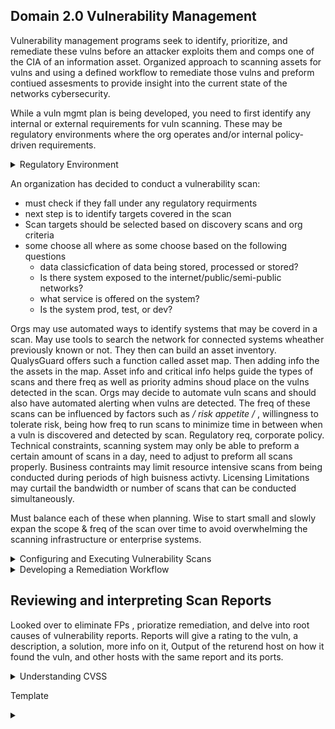 ## Domain 2.0 Vulnerability Management

Vulnerability management programs seek to identify, prioritize, and remediate these vulns before an attacker exploits them and comps one of the CIA of an information asset. Organized approach to scanning assets for vulns and using a defined workflow to remediate those vulns and preform contiued assesments to provide insight into the current state of the networks cybersecurity.

While a vuln mgmt plan is being developed, you need to first identify any internal or external requirements for vuln scanning. These may be regulatory environments where the org operates and/or internal policy-driven requirements.

 <details>
 <summary>Regulatory Environment</summary>
 <br>
 
 Laws and regulations that govern how to store, process, and transmit info. Like handeling sensitive personal info or info belonging to gov agencies. 
HIPPA(Health Insurance Portability and Accountability Act, how to handle health info)  and the GLBA(Gramm-Leach-Bliley Act, how financial inst. may handle cust financial records) do not specifically address the implementation of a vuln mgmt program, they dont state that vuln scanning is required.

The PCI(Payment Card Industry Data Security Standard) and FISMA(Federal Info Security Mgmt Act) do mandate the implementation of a vuln mgmt program.

These two cover org involved in processing retail tansactions and operating gov systems, this only covers a fraction of the enterprise. It is widely agreed that vuln mgmt is a critical component of any info security program, for this many org mandate vuln scanning in corporate policy , even if not imposed by regulatory requirements.

<details>
  <summary>PCI DSS(Payment Card Industry Data Security Standard)</summary>
  <br>
  - This is NOT a LAW, is maintained by the PCI SSC(Payment Card Industry Sec Standards Council) funded by industry to maintain req
  - Those subject to PCI DSS are by contract not law
  Specific security controls for merchs who that handle CC transactions and providers that assists with them. Includes arguably the most specific req for vuln scanning. 
  
  ## Included details for vuln scans
    - ORG must run internal and external scan (req 11.2)
    - run scans at least quarterly and after significant changes to network (new FW rule, system upgrade, new component (req 11.2)
    - Internal scans ran by qualified personal (req 11.2.1)
    - Org must remediate and high risk vuln and repeat scan to confirm they are resolved until a clean scan report (req 11.2.1)
    - External scan done by Approved Scanning Vendor (ASV) auth by PCI SSC (req 11.2.2) (many org may conduct their own scans first to assure of a passing grade)
  </details>

<details>
  <summary>FISMA(Federal Information Security Management)</summary>
  <br>
  Security standards for gov agencies & Org on behalf of gov. The specific standards depend on if the gov designates the system as low, moderate, or high impact according to chart below. Furhter guidance in Federal Info Process Standards (FIPS) 199.
    
   [![Capture.png](https://i.postimg.cc/DfsWPfr9/Capture.png)](https://postimg.cc/WtNb2vf8)
  
 
  All federal info systems regardless of impact must meet the basic req for vuln scanning found in NIST Special Publication 800-53: Security and Privacy Controls for Federal Info Systems and Orgs. These req that each org subject to FISMA:
  
  a. Scans for vulns in the info system and hosted apps when new vulns potentually affecting the system/app are reported
  
  b. Employ vuln scan tool and techniques that make it easier to have the systems tools work together and automate vuln mgmt process by using standards for:
    1. Enumerating paltforms, software flaws, & improper configs
    2. formatting checklist & test proc
    3. Measuring vuln impact
    
  c. Analyze vuln scan reportand results from sec control assessments.
 
  d. Remediate legit vuln in accordance wih an org assessment of risk
  
  e. Shares info obtained from the vuln scan process and sec control assessment to help eliminate similar vulns in other info systems (i.e systemic weakness or deficiencies)
  
  */ These req est a baseline for all federal info sys. /* 
  
  NIST 800-53 then desc 8 control enhancements that may be req depending on the situation.
  
   1. Org uses vuln scan tools that include the ability to readily update the info systems vulns to be scanned
   2. Org updates vulns scanned prior to a new scan and/or when new vulns are identified and reported.
   3. Org employs vuln scanning procs that can identify the breadth and depth of coverage(i.e info system components scanned and vulns checked)
   4. Org determines what info about info systems is discoverable b adversaries and then takes org defined corrective actions.
   5. Info system implements priv access auth to info system components for selected vuln scanning activities.
   6. Org employs automated mechanisms to compare the results of vuln scans over time to determine trends in info system vulns.
   8. Org reviews historic audit logs to determine if an identified vuln has been previously exploited.
   10. Org correlates the output from vuln scanning tools to determine the resence of multi-vuln/ multi-hop attack vectors.
   
   */ req 7 & 9 were control enhancements that were once included but since have been with drawn. /*
   
   If federal agency determines an info system falls under the moderate impact, it must implement 1,2, and 5 at a minimum
   If it falls under high impact then 1,2,4, and 5.
  </details>
</details>


An organization has decided to conduct a vulnerability scan:
 - must check if they fall under any regulatory requirments
 - next step is to identify targets covered in the scan
 - Scan targets should be selected based on discovery scans and org criteria 
 - some choose all where as some choose based on the following questions
   - data classicfication of data being stored, processed or stored?
   - Is there system exposed to the internet/public/semi-public networks?
   - what service is offered on the system?
   - Is the system prod, test, or dev?

Orgs may use automated ways to identify systems that may be coverd in a scan. May use tools to search the network for connected systems wheather previously known or not. They then can build an asset inventory. QualysGuard offers such a function called asset map. Then adding info the the assets in the map. Asset info and critical info helps guide the types of scans and there freq as well as priority admins shoud place on the vulns detected in the scan. Orgs may decide to automate vuln scans and should also have automated alerting when vulns are detected. The freq of these scans can be influenced by factors such as */ risk appetite /* , willingness to tolerate risk, being how freq to run scans to minimize time in between when a vuln is discovered and detected by scan. Regulatory req, corporate policy. Technical constraints, scanning system may only be able to preform a certain amount of scans in a day, need to adjust to preform all scans properly. Business contraints may limit resource intensive scans from being conducted during periods of high buisness activty. Licensing Limitations may curtail the bandwidth or number of scans that can be conducted simultaneously.

Must balance each of these when planning. Wise to start small and slowly expan the scope & freq of the scan over time to avoid overwhelming the scanning infrastructure or enterprise systems.

<details>
 <summary>Configuring and Executing Vulnerability Scans</summary>
 <br>
 After determining the basic req for their vuln scan mgmt program, then you must config the vuln mgmt tools to preform the scans according to the req-based scan specs. This includes scopes for the scans, configs to meet the orgs reqs, and maintain the currency of the vuln scan tool. 
 
 ### Scope
 
   Scope describes the extent of the scan like what systems and networks will be included, what technical measures will be used to test whether the systems are present on the network, and what tests will be preformed against systems discovered by a vuln scan. Admins should answer these along with technical staff to insure this is appropriate and unlikely to cause disruption to business, then move onto configuring the vuln mgmt tool. Scoping for regulations can be reduced to a manageable size by scanning for say PCI DSS for the whole enterprise can be tough, so properly segmenting the network and only scanning devices that handle that data can make it more manageable and ensure it has been done properly, reducing the controls in place and scope to focus on systems that actually engage in card processing. This will reduce cost of scanning and remediation workload. 
   
  ### Configuring scans
  
   Vuln mgmt solutions have plently of parameters: scheduling scans & reports, types of checks, credential scans, install scannign agents on servers, and have network presepectve scans. Pay careful attention to settings related to scan sev lvls, these will determine the types of checks the scanner will preform and should be customized to keep inline with objectives and not disrupt target env. Templates help efficiancy. Each plug-in preforms a check for a specific vuln, these often are grouped into a family based on the OS, app, or involved device. You can dissable unnecessary plug-ins to improve speed of the scan, this may also reduce FPs. Example, Org may not use Amazon Linux OS, so you disable all plug-ins related to checking that OS. Some plug-ins may cause damage or disrupt content on a system, this can be bad on a prod device, so having a test env is where these plug-ins are preformed. If something using these plug-ins is detected in the test, then can be corrected in prod. 
   
   Remote vuln scans may report false or skewed info due to firewalls, IDS/IPS, or other devices in between. To help with this you can supplement these remote scanners with info on the target. One way is providing the scanner with creds to the target to grab config info and detecting vulns that way improving over a noncred scan (Scanner will only retreive info and does not make any changes, but enforce principle of least priv by providing the scanner with read only to reduce the likleyhood of incident related to the scanners access). Or Installing agents on the target or an "inside out" vuln scan and report back to the management platform for analysis. Test agent based carefully as it may hinder preformance depending on what the system does. 
  
 ### Scan perspective
 
   Vuln mgmt tools provide the ability to conduct scans from a variety of scan perspectives such as External(from internet), Internal (may be ran from Corp network), and Inside the DC itself to show vulns that might have been blocked by security controls on the network. 
   
   Vuln mgmt solutions should have regualr updates and maintinance. This may be new plug-ins(updates can be scheduled) or updates to the vuln software itself, as it can contain vulnerabilites as well. 
   
   
  ### SCAP
  
   Security Content Automation Protocol is an effort by the security community led by NIST to create a standard way communicate security-related info. Important to the automation of interactions between security components. SCAP includes:
   
   - CCE Common Config Enumeration (nomenclature for discussing config issues)
   
   - CPE Common Platform Enumeration (nomenclature for desc product names and versions)
   
   - CVE Common Vuln and Exposures (nonmenclature for desc security related software flaws)
   
   - CVSS Common vuln Scoring System ( for measuring and desc sev of seecurity related software flaws)
   
   - XCCDF Extensible Config Checklist Desc Format (language for specifying checklist and reporting checkist results)
   
   - OVAL Open Vuln and Assessment Language (language for specifying lowlevel testing proc used by checklists)
   
   **For more see NIST SP 800-117: guide ot using SCAP**
 </details>
 
 <details>
  <summary>Developing a Remediation Workflow</summary>
  <br>
   
   Org should come up with a remediation workflow and a way to keep track of it as scans can produce lots of results that may need attention from may different teams. This cycle should look like detection => remediation => testing. Should be as automated as possible. Some vuln tools have build in tracking for remediation, orgs sometimes dont like to use this and instead use ITSM (IT Service Managment) tool that organizes use for other issues. This keeps all issues under one tool. This does require the tool to be able to integrate with the ITSM (or vise versa) or find a way to integrate the info. 
    Trend in vuln mgmt is moving away from scheduled scanning for ongoing scanning. This scans as often as scanning resources allow. Bandwidth and resource intensive, but allows earlier detection of vulns. Cont monitoring incorporates data from agent based approaches to vuln detection and reports security-related config changes to the vuln mgmt platform as soon as they occur, analyzing those for potential vulns. 
   
   ### Reporting and Communication
   
   Reporting the discovered vuln to the correct leaders who handles that tech is important. Vuln mgmt tools can generate reports on demand or can have auto reports set up as well as an alerting system to notify admins when critical vulns are discovered. 
    Vuln mgmt tools can have differnt types of reports that different people may be interested in:
    
   Management level dashboards provide a high level summary of the cybersecurity health of the env. This type of report is often to give leaders a snapshot of the env. 
    An analyst would drill down deeper into the vuln mgmt tool. 
    System engineers usually want to know the info relating to the systems they specifically administer.
    Beyond that each vuln or config issue the tool detects will have its own dedicated page listing its details and suggested fix.
    
   ### Prioritizing Remediation
    
   Analysts must take several important factors into account when choosing where to turn their attention to first. Some of the most important factors include:
   
   - Criticality of the Systems and Info Afftected by the Vuln
     Take into account the CIA req depending on the nature of the vuln. If the vuln poses a DoS , consider the impact to the Org if systems become unusable.
   
   - Diff of Remediating the Vuln
      Factoring in how many people and resources it would take to fix the vuln.
   
   - Sev of Vuln
      May turn to CVSS to determine how sev the vuln is.
   
   - Exposure of Vuln
      i.e if the server has an SQL injection vuln , but is only acessable from an internal network, then its not as big of an issue then if it was internet facing.
     
     
   ### Testing and Implementing Fixes
     
   Before deploying any remediation activity, you must test the planned fix in a sandbox env. This allows to see unforeseen side effects of the fix and reduce probability that the remediation will disrupt business or cause damage to the org's assets.
   
   ## Overcoming Barriers to Vulnerability Scanning
   
   **Service degradation**: Most common barrier to vuln scanning. Scans eat bandwidth and tie up resources. May degrade systems. Can fix this by tuning scans. 
   
   **Customer Commitments**: Memorandums of Understanding (MOUs) and SLAs with customers may create expectations orelated to uptime, performance, and security. If scanning may impact any of these, customers may need to be involved with the decision making process.
   
   **IT Governance and Change Management Process** May need to work within org goverance process to otain support required to runa vuln mgmt program.
</details>

 ## Reviewing and interpreting Scan Reports</summary>
 
   Looked over to eliminate FPs , prioratize remediation, and delve into root causes of vulnerability reports. 
   Reports will give a rating to the vuln, a description, a solution, more info on it, Output of the returend host on how it found the vuln, and other hosts with the same report and its ports.
 

<details>
  <summary>Understanding CVSS</summary>
  <br>
 
 Insdustry standard for assessing the sev of security vulns. Provides a tech for scoring each vuln on a variety of measures.
 Provides good detailed info of the risk posed by a vuln. 
Sample of **CVSS vector**: CVSS2#AV:N/AC:M/Au:N/C:P/I:N/A:N
 
  First 3 evaluate the exploitability of the vuln, last 3 evaluate the impact of the vuln.
  
   ### Access Vector Metric
   Describes how an attacker would exploit the vuln: 
   
   - (L)ocal: Physical or logical access  -- Score: 0.395
   - (A)djacent Network: Access to local network that the affected system is on  -- Score: 0.646
   - (N)etwork: Can exploit over remote network  -- Score: 1
    
   ### Access Complexity Metric
   Describes the difficulty of exploiting the vuln
   
   - (H)igh: Req "Specialized" conditions -- Score: 0.350
   - (M)edium: Req "Somewhat special" conditions -- Score: 0.610
   - (L)ow: Does not req any specal conditions  -- Score: 0.710
   
   ### Authentication Metric
   Desc the auth hurdles that an attacer would need to clear to exploit a vuln
   
   - (M)ultiple: Auth 2 or more times -- Score: 0.450
   - (S)ingle: Auth once -- Score: 0.560
   - (N)one: Do not need to auth -- Score: 0.704
   
   ### Confidentiality Metric
   Desc the type of info disclosure that might occur
   
   - (N)one: No confidentaility impact -- Score: 0.000
   - (P)artial: Access to some info, but attacker does not have control over what info is comp -- Score: 0.275
   - (C)omplete: All info on system is comp -- Score: 0.660
   
   ### Integrity Metric
   Desc the type of info alteration that might occur
   
   - (N)one: No integrity impact -- Score: 0.000
   - (P)artial: Mod of some info, but attacker does not have control over what info is mod -- Score: 0.275
   - (C)omplete: All info on system is comp, attacker can change anything at will -- Score: 0.660
   
   ### Availability Metric
   Desc the type of disruption that can occur 
   
   - (N)one: No availability impact -- Score: 0.000
   - (P)artial: Degraded performance -- Score: 0.275
   - (C)omplete: System is completely shutdown-- Score: 0.660
   
   **Fourm of Incident Response and Security Team (FIRST) realeased CVSS V3 in June 2015 but not widely used, currently Verson 2 is used.**
   
   You can calc the **CVSS BASE SCORE**, a single number to represent the overall risk posed by the vuln. The base score is made up of the exploitability score, impact score and impact function.
   
   ## Calculating the CVSS base score
   
   Throughout this you will be plugging in the numbers gathered from each metric.
   
   ### Calculating the Exploitability Score
    
   Exploitability = 20 X AV X AC X Au
    
   ### Calculating the Impact Score
    
   Impact = 10.41 X (1 - (1 - C ) x (1 - I) X (1 - A)
    
   ### Determine the Impact Score
   
   If Impact Score is 0, the Impact function is 0. Otherwise the Impact Function value is 1.176.
   
   ### Calculate the Base Score
   
   Base Score = ((0.6 X Impact) + (0.4 X Exploitability) - 1.5) x ImpactFunction
   
   **You round up to the nearest point value**
    
   ## Categorizing the CVSS Base Score
   
   Under 4.0 - Low
   
   4.0 to <6.0 - Med
    
   6.0 to <10.0 - High
   
   10.0 - Critical
  </details>






Template

<details>
  <summary></summary>
  <br>
  </details>
